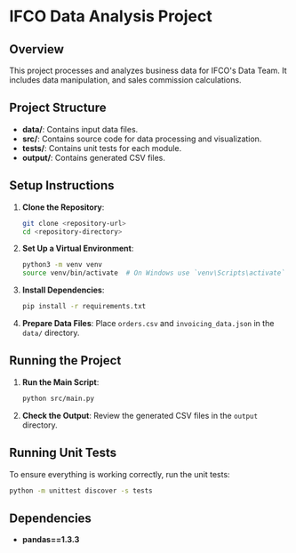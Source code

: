 # IFCO Data Analysis Project

## Overview

This project processes and analyzes business data for IFCO's Data Team. It includes data manipulation, and sales commission calculations.

## Project Structure

- **data/**: Contains input data files.
- **src/**: Contains source code for data processing and visualization.
- **tests/**: Contains unit tests for each module.
- **output/**: Contains generated CSV files.

## Setup Instructions

1. **Clone the Repository**:
   ```bash
   git clone <repository-url>
   cd <repository-directory>
   ```

2. **Set Up a Virtual Environment**:
   ```bash
   python3 -m venv venv
   source venv/bin/activate  # On Windows use `venv\Scripts\activate`
   ```

3. **Install Dependencies**:
   ```bash
   pip install -r requirements.txt
   ```

4. **Prepare Data Files**: Place `orders.csv` and `invoicing_data.json` in the `data/` directory.

## Running the Project

1. **Run the Main Script**:
   ```bash
   python src/main.py
   ```

2. **Check the Output**: Review the generated CSV files in the `output` directory.

## Running Unit Tests

To ensure everything is working correctly, run the unit tests:

```bash
python -m unittest discover -s tests
```

## Dependencies

- **pandas==1.3.3**

